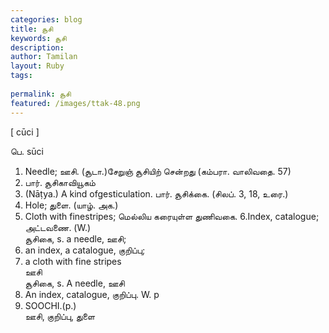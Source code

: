 ```yaml
---
categories: blog
title: சூசி
keywords: சூசி
description: 
author: Tamilan
layout: Ruby
tags: 
 
permalink: சூசி
featured: /images/ttak-48.png
---
```

  
[ cūci ]  
  
பெ. sūci  
1. Needle; ஊசி. (சூடா.)சேறுஞ் சூசியிற் சென்றது (கம்பரா. வாலிவதை. 57)  
2. பார். சூசிகாவியூகம்  
3. (Nāṭya.) A kind ofgesticulation. பார். சூசிக்கை. (சிலப். 3, 18, உரை.)  
4. Hole; துளை. (யாழ். அக.)  
5. Cloth with finestripes; மெல்லிய கரையுள்ள துணிவகை. 6.Index, catalogue; அட்டவணை. (W.)  
சூசிகை, s. a needle, ஊசி;  
2. an index, a catalogue, குறிப்பு;  
3. a cloth with fine stripes  
ஊசி  
சூசிகை, s. A needle, ஊசி  
2. An index, catalogue, குறிப்பு. W. p  
939. SOOCHI.(p.)  
ஊசி, குறிப்பு, துளை